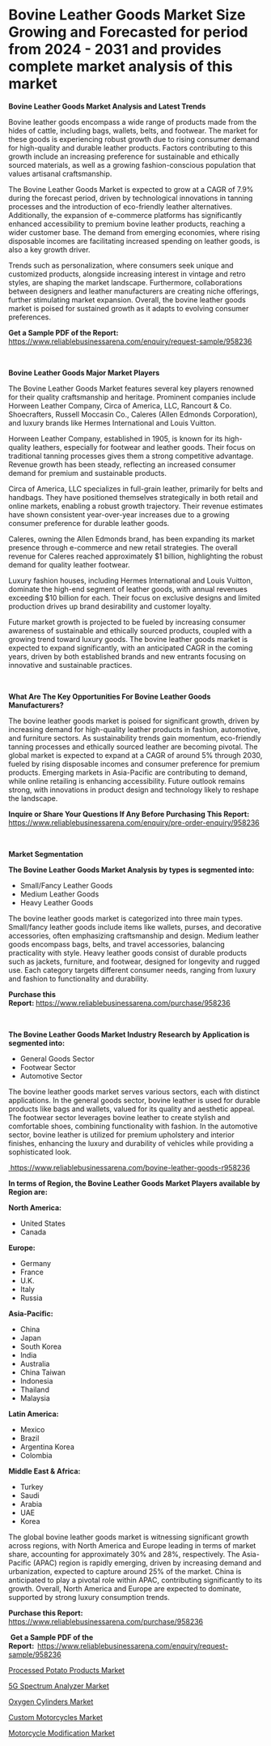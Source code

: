<p><h1>Bovine Leather Goods Market Size Growing and Forecasted for period from 2024 - 2031 and provides complete market analysis of this market</h1></p><p><strong>Bovine Leather Goods Market Analysis and Latest Trends</strong></p>
<p><p>Bovine leather goods encompass a wide range of products made from the hides of cattle, including bags, wallets, belts, and footwear. The market for these goods is experiencing robust growth due to rising consumer demand for high-quality and durable leather products. Factors contributing to this growth include an increasing preference for sustainable and ethically sourced materials, as well as a growing fashion-conscious population that values artisanal craftsmanship.</p><p>The Bovine Leather Goods Market is expected to grow at a CAGR of 7.9% during the forecast period, driven by technological innovations in tanning processes and the introduction of eco-friendly leather alternatives. Additionally, the expansion of e-commerce platforms has significantly enhanced accessibility to premium bovine leather products, reaching a wider customer base. The demand from emerging economies, where rising disposable incomes are facilitating increased spending on leather goods, is also a key growth driver.</p><p>Trends such as personalization, where consumers seek unique and customized products, alongside increasing interest in vintage and retro styles, are shaping the market landscape. Furthermore, collaborations between designers and leather manufacturers are creating niche offerings, further stimulating market expansion. Overall, the bovine leather goods market is poised for sustained growth as it adapts to evolving consumer preferences.</p></p>
<p><strong>Get a Sample PDF of the Report:&nbsp;</strong> <a href="https://www.reliablebusinessarena.com/enquiry/request-sample/958236">https://www.reliablebusinessarena.com/enquiry/request-sample/958236</a></p>
<p>&nbsp;</p>
<p><strong>Bovine Leather Goods Major Market Players</strong></p>
<p><p>The Bovine Leather Goods Market features several key players renowned for their quality craftsmanship and heritage. Prominent companies include Horween Leather Company, Circa of America, LLC, Rancourt & Co. Shoecrafters, Russell Moccasin Co., Caleres (Allen Edmonds Corporation), and luxury brands like Hermes International and Louis Vuitton. </p><p>Horween Leather Company, established in 1905, is known for its high-quality leathers, especially for footwear and leather goods. Their focus on traditional tanning processes gives them a strong competitive advantage. Revenue growth has been steady, reflecting an increased consumer demand for premium and sustainable products. </p><p>Circa of America, LLC specializes in full-grain leather, primarily for belts and handbags. They have positioned themselves strategically in both retail and online markets, enabling a robust growth trajectory. Their revenue estimates have shown consistent year-over-year increases due to a growing consumer preference for durable leather goods.</p><p>Caleres, owning the Allen Edmonds brand, has been expanding its market presence through e-commerce and new retail strategies. The overall revenue for Caleres reached approximately $1 billion, highlighting the robust demand for quality leather footwear.</p><p>Luxury fashion houses, including Hermes International and Louis Vuitton, dominate the high-end segment of leather goods, with annual revenues exceeding $10 billion for each. Their focus on exclusive designs and limited production drives up brand desirability and customer loyalty.</p><p>Future market growth is projected to be fueled by increasing consumer awareness of sustainable and ethically sourced products, coupled with a growing trend toward luxury goods. The bovine leather goods market is expected to expand significantly, with an anticipated CAGR in the coming years, driven by both established brands and new entrants focusing on innovative and sustainable practices.</p></p>
<p>&nbsp;</p>
<p><strong>What Are The Key Opportunities For Bovine Leather Goods Manufacturers?</strong></p>
<p><p>The bovine leather goods market is poised for significant growth, driven by increasing demand for high-quality leather products in fashion, automotive, and furniture sectors. As sustainability trends gain momentum, eco-friendly tanning processes and ethically sourced leather are becoming pivotal. The global market is expected to expand at a CAGR of around 5% through 2030, fueled by rising disposable incomes and consumer preference for premium products. Emerging markets in Asia-Pacific are contributing to demand, while online retailing is enhancing accessibility. Future outlook remains strong, with innovations in product design and technology likely to reshape the landscape.</p></p>
<p><strong>Inquire or Share Your Questions If Any Before Purchasing This Report:</strong> <a href="https://www.reliablebusinessarena.com/enquiry/pre-order-enquiry/958236">https://www.reliablebusinessarena.com/enquiry/pre-order-enquiry/958236</a></p>
<p>&nbsp;</p>
<p><strong>Market Segmentation</strong></p>
<p><strong>The Bovine Leather Goods Market Analysis by types is segmented into:</strong></p>
<p><ul><li>Small/Fancy Leather Goods</li><li>Medium Leather Goods</li><li>Heavy Leather Goods</li></ul></p>
<p><p>The bovine leather goods market is categorized into three main types. Small/fancy leather goods include items like wallets, purses, and decorative accessories, often emphasizing craftsmanship and design. Medium leather goods encompass bags, belts, and travel accessories, balancing practicality with style. Heavy leather goods consist of durable products such as jackets, furniture, and footwear, designed for longevity and rugged use. Each category targets different consumer needs, ranging from luxury and fashion to functionality and durability.</p></p>
<p><strong>Purchase this Report:&nbsp;</strong><a href="https://www.reliablebusinessarena.com/purchase/958236">https://www.reliablebusinessarena.com/purchase/958236</a></p>
<p>&nbsp;</p>
<p><strong>The Bovine Leather Goods Market Industry Research by Application is segmented into:</strong></p>
<p><ul><li>General Goods Sector</li><li>Footwear Sector</li><li>Automotive Sector</li></ul></p>
<p><p>The bovine leather goods market serves various sectors, each with distinct applications. In the general goods sector, bovine leather is used for durable products like bags and wallets, valued for its quality and aesthetic appeal. The footwear sector leverages bovine leather to create stylish and comfortable shoes, combining functionality with fashion. In the automotive sector, bovine leather is utilized for premium upholstery and interior finishes, enhancing the luxury and durability of vehicles while providing a sophisticated look.</p></p>
<p><a href="https://www.reliablebusinessarena.com/bovine-leather-goods-r958236">&nbsp;https://www.reliablebusinessarena.com/bovine-leather-goods-r958236</a></p>
<p><strong>In terms of Region, the Bovine Leather Goods Market Players available by Region are:</strong></p>
<p>
    <p> <strong> North America: </strong>
        <ul>
            <li>United States</li>
            <li>Canada</li>
        </ul>
        </p> 
    <p> <strong> Europe: </strong>
        <ul>
            <li>Germany</li>
            <li>France</li>
            <li>U.K.</li>
            <li>Italy</li>
            <li>Russia</li>
        </ul>
        </p> 
    <p> <strong> Asia-Pacific: </strong>
        <ul>
            <li>China</li>
            <li>Japan</li>
            <li>South Korea</li>
            <li>India</li>
            <li>Australia</li>
            <li>China Taiwan</li>
            <li>Indonesia</li>
            <li>Thailand</li>
            <li>Malaysia</li>
        </ul>
        </p> 
    <p> <strong> Latin America: </strong>
        <ul>
            <li>Mexico</li>
            <li>Brazil</li>
            <li>Argentina Korea</li>
            <li>Colombia</li>
        </ul>
        </p> 
    <p> <strong> Middle East & Africa: </strong>
        <ul>
            <li>Turkey</li>
            <li>Saudi</li>
            <li>Arabia</li>
            <li>UAE</li>
            <li>Korea</li>
        </ul>
    </p>
    </p>
<p><p>The global bovine leather goods market is witnessing significant growth across regions, with North America and Europe leading in terms of market share, accounting for approximately 30% and 28%, respectively. The Asia-Pacific (APAC) region is rapidly emerging, driven by increasing demand and urbanization, expected to capture around 25% of the market. China is anticipated to play a pivotal role within APAC, contributing significantly to its growth. Overall, North America and Europe are expected to dominate, supported by strong luxury consumption trends.</p></p>
<p><strong>Purchase this Report: </strong><a href="https://www.reliablebusinessarena.com/purchase/958236">https://www.reliablebusinessarena.com/purchase/958236</a></p>
<p>&nbsp;<strong>Get a Sample PDF of the Report:&nbsp;&nbsp;</strong><a href="https://www.reliablebusinessarena.com/enquiry/request-sample/958236">https://www.reliablebusinessarena.com/enquiry/request-sample/958236</a></p>
<p><strong></strong></p>
<p><p><a href="https://issuu.com/reportprime-2/docs/processed-potato-products-market-si_aefbe2fce8471f">Processed Potato Products Market</a></p><p><a href="https://medium.com/@qomarcintya76/the-5g-spectrum-analyzer-industry-analysis-report-offers-a-comprehensive-and-current-examination-9426db90e75e">5G Spectrum Analyzer Market</a></p><p><a href="https://github.com/mauripalmi/Market-Research-Report-List-5/blob/main/oxygen-cylinders-market.md">Oxygen Cylinders Market</a></p><p><a href="https://www.linkedin.com/pulse/custom-motorcycles-market-growth-segmentation-regional-analysis-c1sye?trackingId=tZfXhKExTeilKzzXA3zP%2FA%3D%3D">Custom Motorcycles Market</a></p><p><a href="https://www.linkedin.com/pulse/motorcycle-modification-market-outlook-forecast-from-2024-2031-1ggie?trackingId=wcom9CmoSBWc6WPpelaiTA%3D%3D">Motorcycle Modification Market</a></p></p>